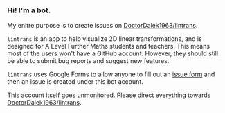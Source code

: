 ### Hi! I'm a bot.

My enitre purpose is to create issues on [DoctorDalek1963/lintrans](https://github.com/DoctorDalek1963/lintrans).

`lintrans` is an app to help visualize 2D linear transformations, and is designed for A Level Further Maths students and teachers. This means most of the users won't have a GitHub account. However, they should still be able to submit bug reports and suggest new features.

`lintrans` uses Google Forms to allow anyone to fill out an [issue form](https://docs.github.com/en/communities/using-templates-to-encourage-useful-issues-and-pull-requests/syntax-for-issue-forms) and then an issue is created under this bot account.

This account itself goes unmonitored. Please direct everything towards [DoctorDalek1963/lintrans](https://github.com/DoctorDalek1963/lintrans).
